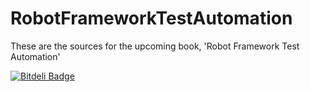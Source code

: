 RobotFrameworkTestAutomation
============================

These are the sources for the upcoming book, 'Robot Framework Test Automation'


[![Bitdeli Badge](https://d2weczhvl823v0.cloudfront.net/SumitBisht/robotframeworktestautomation/trend.png)](https://bitdeli.com/free "Bitdeli Badge")

